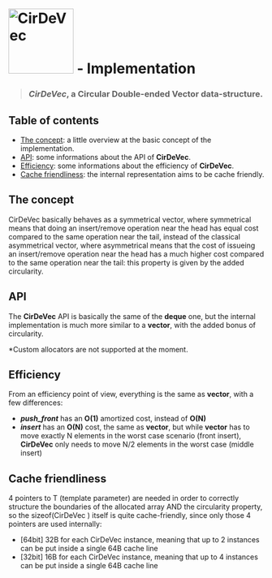 # [<img src="https://user-images.githubusercontent.com/26225010/44673467-ebbabe80-aa2b-11e8-9754-8b8b0b137ac1.png" height="128" alt="CirDeVec" title="CirDeVec GitHub Homepage">](https://github.com/MuAlphaOmegaEpsilon/CirDeVec) - Implementation

> ### ***CirDeVec***, a **Cir**cular **D**ouble-**e**nded **Vec**tor data-structure.

## Table of contents

- [The concept](#The-concept): a little overview at the basic concept of the implementation.
- [API](#API): some informations about the API of **CirDeVec**.
- [Efficiency](#Efficiency): some informations about the efficiency of **CirDeVec**.
- [Cache friendliness](#Cache-friendliness): the internal representation aims to be cache friendly.

## The concept

CirDeVec basically behaves as a symmetrical vector, where symmetrical means that doing an insert/remove operation near the head has equal cost compared to the same operation near the tail, instead of the classical asymmetrical vector, where asymmetrical means that the cost of issueing an insert/remove operation near the head has a much higher cost compared to the same operation near the tail: this property is given by the added circularity. 



## API

The **CirDeVec** API is basically the same of the **deque** one, but the internal implementation is much more similar to a **vector**, with the added bonus of circularity. 

*Custom allocators are not supported at the moment.



## Efficiency
From an efficiency point of view, everything is the same as **vector**, with a few differences:
* ***push_front*** has an **O(1)** amortized cost, instead of **O(N)**
* ***insert*** has an **O(N)** cost, the same as **vector**, but while **vector** has to move exactly N elements in the worst case scenario (front insert), **CirDeVec** only needs to move N/2 elements in the worst case (middle insert)



## Cache friendliness

4 pointers to T (template parameter) are needed in order to correctly structure the boundaries of the allocated array AND the circularity property, so the sizeof(CirDeVec <T>) itself is quite cache-friendly, since only those 4 pointers are used internally:

* [64bit] 32B for each CirDeVec instance, meaning that up to 2 instances can be put inside a single 64B cache line
* [32bit] 16B for each CirDeVec instance, meaning that up to 4 instances can be put inside a single 64B cache line